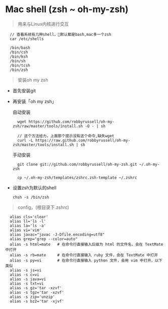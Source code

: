 # Mac shell (zsh ~ oh-my-zsh)

> 用来与Linux内核进行交互

``` code
  // 查看系统有几种shell，默认都是bash,mac多一个zsh
  car /etc/shells

  /bin/bash
  /bin/csh
  /bin/ksh
  /bin/sh
  /bin/tcsh
  /bin/zsh
```

> 安装oh my zsh

 * 首先安装git

 * 再安装「oh my zsh」

    自动安装

    ``` code
      wget https://github.com/robbyrussell/oh-my-zsh/raw/master/tools/install.sh -O - | sh

      // 这个方法给力，上面那个提示没有这个命令,缺失wget
      curl -L https://raw.github.com/robbyrussell/oh-my-zsh/master/tools/install.sh | sh
    ```

    手动安装
    ``` code
      git clone git://github.com/robbyrussell/oh-my-zsh.git ~/.oh-my-zsh

      cp ~/.oh-my-zsh/templates/zshrc.zsh-template ~/.zshrc

    ```

* 设置zsh为默认的shell

  ``` code
  chsh -s /bin/zsh
  ```

> config，(根目录下.zshrc)

``` code
  alias cls='clear'
  alias ll='ls -l'
  alias la='ls -a'
  alias vi='vim'
  alias javac="javac -J-Dfile.encoding=utf8"
  alias grep="grep --color=auto"
  alias -s html=mate   # 在命令行直接输入后缀为 html 的文件名，会在 TextMate 中打开
  alias -s rb=mate     # 在命令行直接输入 ruby 文件，会在 TextMate 中打开
  alias -s py=vi       # 在命令行直接输入 python 文件，会用 vim 中打开，以下类似
  alias -s js=vi
  alias -s c=vi
  alias -s java=vi
  alias -s txt=vi
  alias -s gz='tar -xzvf'
  alias -s tgz='tar -xzvf'
  alias -s zip='unzip'
  alias -s bz2='tar -xjvf'
```
